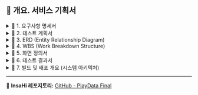 ## 📝 개요. 서비스 기획서

<details>
<summary>🚀 1. 요구사항 명세서</summary>

- [GoogleSheets 링크 또는 내용](https://docs.google.com/spreadsheets/d/1C_o3BqHqdRivUo3Bq-F3Qa8QamxaHs0BxE9J6SA4qGc/edit?gid=1900060456#gid=1900060456)

</details>

<details>
<summary>🚀 2. 테스트 계획서</summary>

- [GoogleSheets 링크 또는 내용](https://docs.google.com/spreadsheets/d/1C_o3BqHqdRivUo3Bq-F3Qa8QamxaHs0BxE9J6SA4qGc/edit?gid=1796381502#gid=1796381502)

</details>

<details>
<summary>🚀 3. ERD (Entity Relationship Diagram)</summary>

<img width="1100" alt="ERD" src="https://github.com/user-attachments/assets/2d63d405-3822-4f46-8702-c723f939e422" />

</details>

<details>
<summary>🚀 4. WBS (Work Breakdown Structure)</summary>

<img width="1100" alt="WBS" src="https://github.com/user-attachments/assets/5914a2a1-cbf6-4338-8138-42e6d45c8cf7" />

</details>

<details>
<summary>🚀 5. 화면 정의서</summary>

- **회사 회원가입 페이지**  
![회원가입페이지](https://github.com/user-attachments/assets/9d13c514-bb96-4648-b9b5-fc3bf923d0a0)

- **로그인페이지**
![로그인페이지](https://github.com/user-attachments/assets/7285b4bc-8006-4170-8e67-e23309dcbeec)**

- **마이페이지**
![마이페이지](https://github.com/user-attachments/assets/1f981aa5-9ee6-433d-9276-6be25653164f)

- **개인정보수정페이지**
![개인정보수정페이지](https://github.com/user-attachments/assets/58de7cba-f9a1-4c39-9d89-ed48042a1494)


- **비밀번호 변경 페이지**
![비밀번호변경페이지](https://github.com/user-attachments/assets/8e2d3ea2-f7f4-48b3-a0c7-f03db4438040)


- **직원등록페이지**
![직원등록페이지](https://github.com/user-attachments/assets/4dde8132-3972-43ab-98c2-39cce01e8a8d)

  

- **관리자 설정 페이지**  
  ![004](https://github.com/user-attachments/assets/13e9d16e-b32b-4ac1-b220-a2a5eaf251ee)

- **급여 페이지**  
  ![003](https://github.com/user-attachments/assets/5cb9a755-4573-42a0-b959-0d214ec60f8d)

- **근태 페이지**  
  ![002](https://github.com/user-attachments/assets/156d6456-9e93-44f3-a56e-ec0f5b52538b)

- **휴가 페이지**  
  1) 휴가 신청  
     ![006](https://github.com/user-attachments/assets/265f8754-eb45-4320-b379-c13a621917ba)  
  2) 휴가 신청 내역 관리  
     ![007](https://github.com/user-attachments/assets/115b5178-7c98-4f90-9e6c-884d2ffe8add)  
  3) 휴가 신청 상세 보기  
     ![008](https://github.com/user-attachments/assets/dc015dc2-d5aa-43e8-beba-068b660de0fb)

- **결재 페이지**  
  1) 결재 문서 상신  
     ![009](https://github.com/user-attachments/assets/a6440241-6dab-413d-a19e-0443fc21426d)  
  2) 기안서  
     ![010](https://github.com/user-attachments/assets/db206275-0342-4d5e-ad45-2e674ac94c72)  
  3) 결재 문서 목록  
     ![011](https://github.com/user-attachments/assets/d11a6920-be13-4d5d-a8db-c8ae8ce2b706)

- **주소록 페이지**
  1) 주소록 리스트
  ![image](https://github.com/user-attachments/assets/95c33696-5691-4c52-84af-b7f253a1f8ef)
  2) 사용자 추가
  ![image](https://github.com/user-attachments/assets/f58c7c6d-c058-4231-a3f3-f855c0397acc)
  3) 사용자 정보 수정
  ![image](https://github.com/user-attachments/assets/d6a8f6a6-c9f6-4e76-b67c-d0ec4e1ccb3d)

  3) 부서 추가 - 프론트 추가 중
  4) 부서 삭제 - API 연결 중
  5) 사용자 이동 - API 연결 중
  6) 사용자 삭제 - API 연결 중

- **채팅 페이지**
- ![chat (1)](https://github.com/user-attachments/assets/9fb47448-57a0-467e-b116-b7f30b68012a)
![chat (2)](https://github.com/user-attachments/assets/1a08a98b-cda8-4c98-901f-ad3703575684)
![chat (3)](https://github.com/user-attachments/assets/9c1c18a6-3582-4fab-8ae4-04b48b4e7c51)

- **설정 페이지**  
  ![001](https://github.com/user-attachments/assets/2a3d02b9-29ea-4940-9d6c-4194589e2f93)

</details>

<details>
<summary>🚀 6. 테스트 결과서</summary>

- GoogleSheets 링크 또는 내용

</details>

<details>
<summary>🚀 7. 빌드 및 배포 개요 (시스템 아키텍처)</summary>

<img width="1100" alt="system" src="https://github.com/user-attachments/assets/2a8a488d-c5a4-4346-9ac7-79a64b9e8d92" />

### 📌 사용 기술 및 도구
- **운영체제:** AWS(EC2 Ubuntu22.04)  
- **언어:** Java (Spring Boot)  
- **빌드 도구:** Gradle  
- **컨테이너화:** Docker  
- **CI/CD 도구:** Jenkins, ArgoCD  
- **배포 인프라:** Kubernetes  
- **데이터베이스:** AWS RDS(MySQL), AWS EC2(MONGODB)

### 🔄 CI/CD 개요
1. **Jenkins**: 소스 코드 관리 및 CI/CD 트리거  
2. **Jenkins**: 자동화된 빌드 및 Docker 이미지 생성, Docker Hub에 푸시  
3. **Docker Hub**: 빌드된 이미지를 저장하고 Kubernetes에서 사용  
4. **ArgoCD**: Kubernetes 클러스터에 자동 배포

</details>

---

📌 **InsaHi 레포지토리:** [GitHub - PlayData Final](https://github.com/05Daul/insahi)

